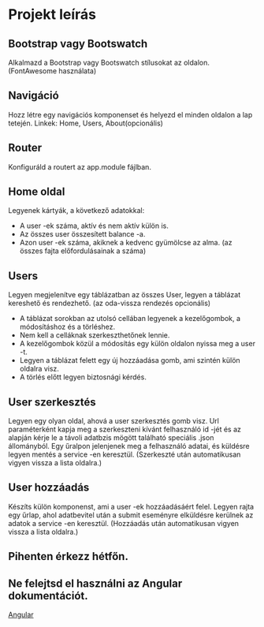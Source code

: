 # Projekt leírás

## Bootstrap vagy Bootswatch
Alkalmazd a Bootstrap vagy Bootswatch stílusokat az oldalon. (FontAwesome használata)

## Navigáció
Hozz létre egy navigációs komponenset és helyezd el minden oldalon 
a lap tetején. Linkek: Home, Users, About(opcionális)

## Router
Konfiguráld a routert az app.module fájlban.

## Home oldal
Legyenek kártyák, a következő adatokkal:  
* A user -ek száma, aktív és nem aktív külön is.
* Az összes user összesített balance -a.
* Azon user -ek száma, akiknek a kedvenc gyümölcse az alma. (az összes fajta előfordulásainak a száma)

## Users
Legyen megjelenítve egy táblázatban az összes User, legyen a táblázat 
kereshető és rendezhető. (az oda-vissza rendezés opcionális)
* A táblázat sorokban az utolsó cellában legyenek a kezelőgombok, a módosításhoz és a törléshez.
* Nem kell a celláknak szerkeszthetőnek lennie.
* A kezelőgombok közül a módosítás egy külön oldalon nyissa meg a user -t.
* Legyen a táblázat felett egy új hozzáadása gomb, ami szintén külön oldalra visz.
* A törlés előtt legyen biztosnági kérdés.

## User szerkesztés
Legyen egy olyan oldal, ahová a user szerkesztés gomb visz. Url paraméterként kapja meg a szerkeszteni kívánt felhasználó id -jét és az alapján kérje le a távoli adatbzis mögött található speciális .json állományból. Egy űralpon jelenjenek meg a felhasználó adatai, és küldésre legyen mentés a service -en 
keresztül. (Szerkeszté után automatikusan vigyen vissza a lista oldalra.)

## User hozzáadás
Készíts külön komponenst, ami a user -ek hozzáadásáért felel. Legyen rajta egy űrlap, ahol adatbevitel után a submit eseményre elküldésre kerülnek az adatok a service -en keresztül. (Hozzáadás után automatikusan vigyen vissza a lista oldalra.)

## Pihenten érkezz hétfőn.
## Ne felejtsd el használni az Angular dokumentációt.
[Angular](https://angular.io)


